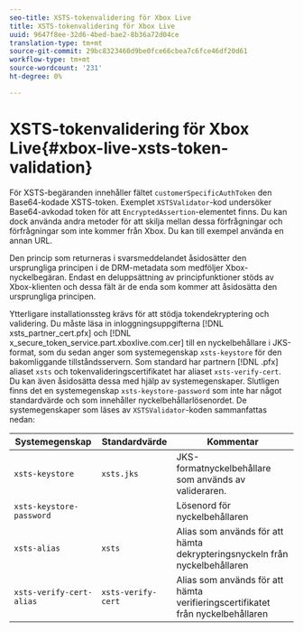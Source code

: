 ```yaml
---
seo-title: XSTS-tokenvalidering för Xbox Live
title: XSTS-tokenvalidering för Xbox Live
uuid: 9647f8ee-32d6-4bed-bae2-8b36a72d04ce
translation-type: tm+mt
source-git-commit: 29bc8323460d9be0fce66cbea7c6fce46df20d61
workflow-type: tm+mt
source-wordcount: '231'
ht-degree: 0%

---
```



# XSTS-tokenvalidering för Xbox Live{#xbox-live-xsts-token-validation}

För XSTS-begäranden innehåller fältet `customerSpecificAuthToken` den Base64-kodade XSTS-token. Exemplet `XSTSValidator`-kod undersöker Base64-avkodad token för att `EncryptedAssertion`-elementet finns. Du kan dock använda andra metoder för att skilja mellan dessa förfrågningar och förfrågningar som inte kommer från Xbox. Du kan till exempel använda en annan URL.

Den princip som returneras i svarsmeddelandet åsidosätter den ursprungliga principen i de DRM-metadata som medföljer Xbox-nyckelbegäran. Endast en deluppsättning av principfunktioner stöds av Xbox-klienten och dessa fält är de enda som kommer att åsidosätta den ursprungliga principen.

Ytterligare installationssteg krävs för att stödja tokendekryptering och validering. Du måste läsa in inloggningsuppgifterna [!DNL xsts_partner_cert.pfx] och [!DNL x_secure_token_service.part.xboxlive.com.cer] till en nyckelbehållare i JKS-format, som du sedan anger som systemegenskap `xsts-keystore` för den bakomliggande tillståndsservern. Som standard har partnern [!DNL .pfx] aliaset `xsts` och tokenvalideringscertifikatet har aliaset `xsts-verify-cert`. Du kan även åsidosätta dessa med hjälp av systemegenskaper. Slutligen finns det en systemegenskap `xsts-keystore-password` som inte har något standardvärde och som innehåller nyckelbehållarlösenordet. De systemegenskaper som läses av `XSTSValidator`-koden sammanfattas nedan:

| Systemegenskap | Standardvärde | Kommentar |
|---|---|---|
| `xsts-keystore` | `xsts.jks` | JKS-formatnyckelbehållare som används av valideraren. |
| `xsts-keystore-password` |  | Lösenord för nyckelbehållaren |
| `xsts-alias` | `xsts` | Alias som används för att hämta dekrypteringsnyckeln från nyckelbehållaren |
| `xsts-verify-cert-alias` | `xsts-verify-cert` | Alias som används för att hämta verifieringscertifikatet från nyckelbehållaren |

